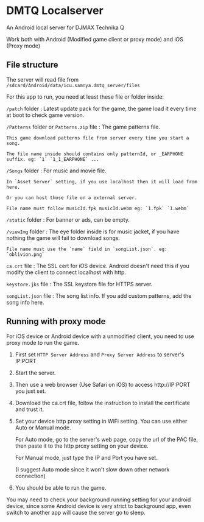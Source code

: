 # DMTQ Localserver

An Android local server for DJMAX Technika Q

Work both with Android (Modified game client or proxy mode) and iOS (Proxy mode)

## File structure

The server will read file from `/sdcard/Android/data/icu.samnya.dmtq_server/files`

For this app to run, you need at least these file or folder inside:

`/patch` folder : Latest update pack for the game, the game load it every time at boot to check game version.

`/Patterns` folder or `Patterns.zip` file : The game patterns file.

    This game download patterns file from server every time you start a song.

    The file name inside should contains only patternId, or _EARPHONE suffix. eg: `1` `1_1_EARPHONE` ...

`/Songs` folder : For music and movie file.

    In `Asset Server` setting, if you use localhost then it will load from here.

    Or you can host those file on a external server.

    File name must follow musicId.fpk musicId.webm eg: `1.fpk` `1.webm`

`/static` folder : For banner or ads, can be empty.

`/viewImg` folder : The eye folder inside is for music jacket, if you have nothing the game will fail to download songs.

    File name must use the `name` field in `songList.json`. eg: `oblivion.png`

`ca.crt` file : The SSL cert for iOS device. Android doesn't need this if you modify the client to connect localhost with http.

`keystore.jks` file : The SSL keystore file for HTTPS server.

`songList.json` file : The song list info. If you add custom patterns, add the song info here.

## Running with proxy mode

For iOS device or Android device with a unmodified client, you need to use proxy mode to run the game.

1. First set `HTTP Server Address` and `Proxy Server Address` to server's IP:PORT

2. Start the server.

3. Then use a web browser (Use Safari on iOS) to access http://IP:PORT you just set.

4. Download the ca.crt file, follow the instruction to install the certificate and trust it.

5. Set your device http proxy setting in WiFi setting. You can use either Auto or Manual mode.

    For Auto mode, go to the server's web page, copy the url of the PAC file, then paste it to the http proxy setting on your device.

    For Manual mode, just type the IP and Port you have set.

    (I suggest Auto mode since it won't slow down other network connection)

6. You should be able to run the game.

You may need to check your background running setting for your android device, since some Android device is very strict to background app, even switch to another app will cause the server go to sleep.
